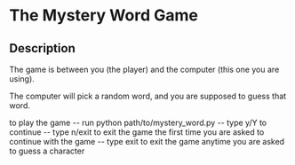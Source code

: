 # The Mystery Word Game

## Description
The game is between you (the player) and the computer (this one you are using).

The computer will pick a random word, and you are supposed to guess that word.

to play the game
-- run python path/to/mystery_word.py
-- type y/Y to continue
-- type n/exit to exit the game the first time you are asked to continue with the game
-- type exit to exit the game anytime you are asked to guess a character
